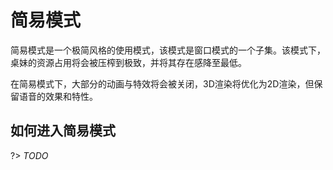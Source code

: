 # 简易模式

简易模式是一个极简风格的使用模式，该模式是窗口模式的一个子集。该模式下，桌妹的资源占用将会被压榨到极致，并将其存在感降至最低。

在简易模式下，大部分的动画与特效将会被关闭，3D渲染将优化为2D渲染，但保留语音的效果和特性。

## 如何进入简易模式

?> _TODO_